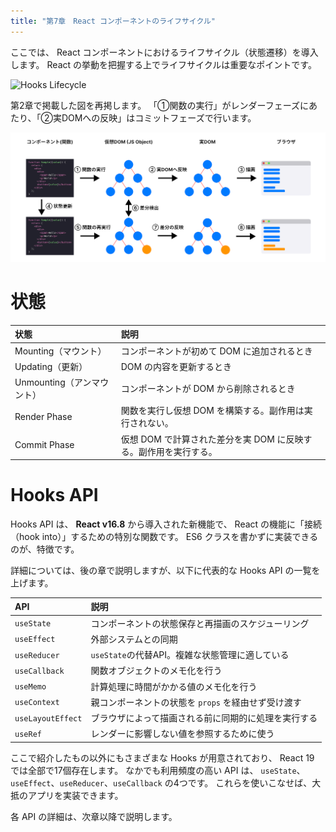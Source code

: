 ```yaml
---
title: "第7章　React コンポーネントのライフサイクル"
---
```


ここでは、 React コンポーネントにおけるライフサイクル（状態遷移）を導入します。
React の挙動を把握する上でライフサイクルは重要なポイントです。

![Hooks Lifecycle](./07_hooks_lifecycle.svg)

第2章で掲載した図を再掲します。
「①関数の実行」がレンダーフェーズにあたり、「②実DOMへの反映」はコミットフェーズで行います。

![描画と再描画の流れ](./02_lesson2-1.png)

# 状態

|状態 | 説明 |
|:--|:--|
|Mounting（マウント）| コンポーネントが初めて DOM に追加されるとき |
|Updating（更新） | DOM の内容を更新するとき |
|Unmounting（アンマウント） | コンポーネントが DOM から削除されるとき |
|Render Phase | 関数を実行し仮想 DOM を構築する。副作用は実行されない。 |
|Commit Phase | 仮想 DOM で計算された差分を実 DOM に反映する。副作用を実行する。 |

# Hooks API

Hooks API は、 **React v16.8** から導入された新機能で、
React の機能に「接続（hook into）」するための特別な関数です。
ES6 クラスを書かずに実装できるのが、特徴です。

詳細については、後の章で説明しますが、以下に代表的な Hooks API の一覧を上げます。

| API | 説明 |
|:-- |:-- |
| `useState` | コンポーネントの状態保存と再描画のスケジューリング |
| `useEffect` | 外部システムとの同期 |
| `useReducer` | `useState`の代替API。複雑な状態管理に適している |
| `useCallback` | 関数オブジェクトのメモ化を行う |
| `useMemo` | 計算処理に時間がかかる値のメモ化を行う |
| `useContext` | 親コンポーネントの状態を `props` を経由せず受け渡す |
| `useLayoutEffect` | ブラウザによって描画される前に同期的に処理を実行する |
| `useRef` | レンダーに影響しない値を参照するために使う |

ここで紹介したもの以外にもさまざまな Hooks が用意されており、 React 19 では全部で17個存在します。
なかでも利用頻度の高い API は、 `useState`、`useEffect`、`useReducer`、`useCallback` の4つです。
これらを使いこなせば、大抵のアプリを実装できます。

各 API の詳細は、次章以降で説明します。
